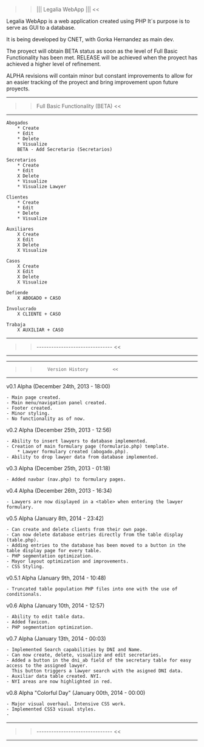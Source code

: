 >> |||   Legalia WebApp   ||| <<

Legalia WebApp is a web application created using PHP
It´s purpose is to serve as GUI to a database.

It is being developed by CNET, with Gorka Hernandez as main dev.

The proyect will obtain BETA status as soon as the level of Full
Basic Functionality has been met. RELEASE will be achieved when
the proyect has achieved a higher level of refinement.

ALPHA revisions will contain minor but constant improvements to
allow for an easier tracking of the proyect and bring improvement
upon future proyects.


-------------------------------------
>> Full Basic Functionality (BETA) <<
-------------------------------------

	Abogados
		* Create
		* Edit
		* Delete
		* Visualize
		BETA - Add Secretario (Secretarios)

	Secretarios
		* Create
		* Edit
		X Delete
		* Visualize
		* Visualize Lawyer

	Clientes
		* Create
		* Edit
		* Delete
		* Visualize

	Auxiliares
		X Create
		X Edit
		X Delete
		X Visualize

	Casos
		X Create
		X Edit
		X Delete
		X Visualize

	Defiende
		X ABOGADO + CASO

	Involucrado
		X CLIENTE + CASO

	Trabaja
		X AUXILIAR + CASO

-------------------------------------
>> ------------------------------- <<
-------------------------------------


-------------------------------------
>>         Version History         <<        
-------------------------------------


v0.1 Alpha (December 24th, 2013 - 18:00)

	- Main page created.
	- Main menu/navigation panel created.
	- Footer created.
	- Minor styling.
	- No functionality as of now.


v0.2 Alpha (December 25th, 2013 - 12:56)

	- Ability to insert lawyers to database implemented.
	- Creation of main formulary page (formulario.php) template.
		* Lawyer formulary created (abogado.php).
	- Ability to drop lawyer data from database implemented.


v0.3 Alpha (December 25th, 2013 - 01:18)

	- Added navbar (nav.php) to formulary pages.


v0.4 Alpha (December 26th, 2013 - 16:34)

	- Lawyers are now displayed in a <table> when entering the lawyer formulary.


v0.5 Alpha (January 8th, 2014 - 23:42)

	- Can create and delete clients from their own page.
	- Can now delete database entries directly from the table display (table.php).
	- Adding entries to the database has been moved to a button in the table display page for every table.
	- PHP segmentation optimization.
	- Mayor layout optimization and improvements.
	- CSS Styling.


v0.5.1 Alpha (January 9th, 2014 - 10:48)

	- Truncated table population PHP files into one with the use of conditionals.

v0.6 Alpha (January 10th, 2014 - 12:57)

	- Ability to edit table data.
	- Added favicon.
	- PHP segmentation optimization.


v0.7 Alpha (January 13th, 2014 - 00:03)

	- Implemented Search capabilities by DNI and Name.
	- Can now create, delete, visualize and edit secretaries.
	- Added a button in the dni_ab field of the secretary table for easy access to the assigned lawyer.
	  This button triggers a lawyer search with the asigned DNI data.
	- Auxiliar data table created. NYI.
	- NYI areas are now highlighted in red.


v0.8 Alpha "Colorful Day" (January 00th, 2014 - 00:00)

	- Major visual overhaul. Intensive CSS work.
	- Implemented CSS3 visual styles.
	-

-------------------------------------
>> ------------------------------- <<
-------------------------------------